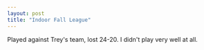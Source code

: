 ```yaml
---
layout: post
title: "Indoor Fall League"
---
```


Played against Trey's team, lost 24-20. I didn't play very well at all.
